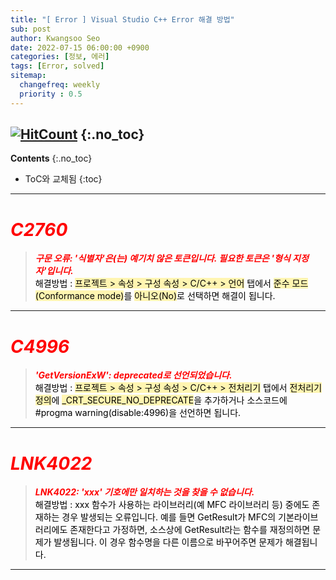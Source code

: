 ```yaml
---
title: "[ Error ] Visual Studio C++ Error 해결 방법" 
sub: post
author: Kwangsoo Seo
date: 2022-07-15 06:00:00 +0900
categories: [정보, 에러]
tags: [Error, solved]
sitemap:
  changefreq: weekly
  priority : 0.5
---
```

[![HitCount](https://hits.dwyl.com/MonosLab/post4.svg?style=flat-square)](http://hits.dwyl.com/MonosLab/post4)
{:.no_toc}
---
**Contents**
{:.no_toc}

* ToC와 교체됨
{:toc}  

---
# <span style="color:red">***C2760***</span>   
> ***<span style="color:red">구문 오류: '식별자'은(는) 예기치 않은 토큰입니다. 필요한 토큰은 '형식 지정자'입니다.</span>***   
<span style="color:black">해결방법 : <span style="background-color: #FFF5B1">프로젝트 > 속성 > 구성 속성 > C/C++ > 언어</span> 탭에서 <span style="background-color: #FFF5B1">준수 모드(Conformance mode)</span>를 <span style="background-color: #FFF5B1">아니오(No)</span>로 선택하면 해결이 됩니다.</span>   

---
# <span style="color:red">***C4996***</span>   
> ***<span style="color:red">'GetVersionExW': deprecated로 선언되었습니다.</span>***   
<span style="color:black">해결방법 : <span style="background-color: #FFF5B1">프로젝트 > 속성 > 구성 속성 > C/C++ > 전처리기</span> 탭에서 <span style="background-color: #FFF5B1">전처리기 정의</span>에 <span style="background-color: #FFF5B1">_CRT_SECURE_NO_DEPRECATE</span>을 추가하거나 소스코드에 #progma warning(disable:4996)을 선언하면 됩니다.</span>   

---
# <span style="color:red">***LNK4022***</span>   
> ***<span style="color:red">LNK4022: 'xxx' 기호에만 일치하는 것을 찾을 수 없습니다.</span>***   
<span style="color:black">해결방법 : xxx 함수가 사용하는 라이브러리(예 MFC 라이브러리 등) 중에도 존재하는 경우 발생되는 오류입니다. 예를 들면 GetResult가 MFC의 기본라이브러리에도 존재한다고 가정하면, 소스상에 GetResult라는 함수를 재정의하면 문제가 발생됩니다. 이 경우 함수명을 다른 이름으로 바꾸어주면 문제가 해결됩니다.</span>   

---
